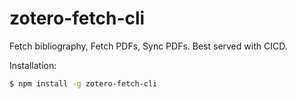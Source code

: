 # zotero-fetch-cli

Fetch bibliography, Fetch PDFs, Sync PDFs. Best served with CICD.

Installation:

```bash
$ npm install -g zotero-fetch-cli
```

